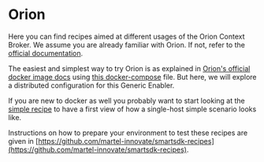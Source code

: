 # Orion

Here you can find recipes aimed at different usages of the Orion Context Broker. We assume you are already familiar with Orion. If not, refer to the [official documentation](https://catalogue.fiware.org/enablers/publishsubscribe-context-broker-orion-context-broker).

The easiest and simplest way to try Orion is as explained in [Orion's official docker image docs](https://hub.docker.com/r/fiware/orion/) using  [this docker-compose](https://github.com/telefonicaid/fiware-orion/blob/master/docker/docker-compose.yml) file. But here, we will explore a distributed configuration for this Generic Enabler.

If you are new to docker as well you probably want to start looking at the [simple recipe](./simple/readme.md) to have a first view of how a single-host simple scenario looks like.

Instructions on how to prepare your environment to test these recipes are given in [https://github.com/martel-innovate/smartsdk-recipes](https://github.com/martel-innovate/smartsdk-recipes).
